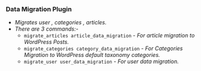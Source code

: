 ### Data Migration Plugin
- *Migrates user , categories , articles.*
- *There are 3 commands:-*
	- `migrate_articles article_data_migration` - *For article migration to WordPress Posts.*
	- `migrate_categories category_data_migration` - *For Categories Migration to WordPress default taxonomy categories.*
	- `migrate_user user_data_migration` - *For user data migration.*